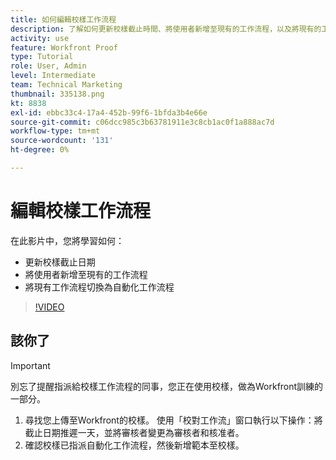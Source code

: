 ```yaml
---
title: 如何編輯校樣工作流程
description: 了解如何更新校樣截止時間、將使用者新增至現有的工作流程，以及將現有的工作流程切換至中的自動化工作流程 [!DNL  Workfront].
activity: use
feature: Workfront Proof
type: Tutorial
role: User, Admin
level: Intermediate
team: Technical Marketing
thumbnail: 335138.png
kt: 8838
exl-id: ebbc33c4-17a4-452b-99f6-1bfda3b4e66e
source-git-commit: c06dcc985c3b63781911e3c8cb1ac0f1a888ac7d
workflow-type: tm+mt
source-wordcount: '131'
ht-degree: 0%

---
```


# 編輯校樣工作流程

在此影片中，您將學習如何：

* 更新校樣截止日期
* 將使用者新增至現有的工作流程
* 將現有工作流程切換為自動化工作流程

>[!VIDEO](https://video.tv.adobe.com/v/335138/?quality=12)

## 該你了

>[!IMPORTANT]
>
>別忘了提醒指派給校樣工作流程的同事，您正在使用校樣，做為Workfront訓練的一部分。

1. 尋找您上傳至Workfront的校樣。 使用「校對工作流」窗口執行以下操作：將截止日期推遲一天，並將審核者變更為審核者和核准者。
1. 確認校樣已指派自動化工作流程，然後新增範本至校樣。



<!--
## Learn more
* Add stages and users to an automated workflow on a proof
* Convert a basic workflow to an automated workflow on a proof
* Create or edit an automated workflow for an existing proof
* Edit proof stages and reviewers
-->

